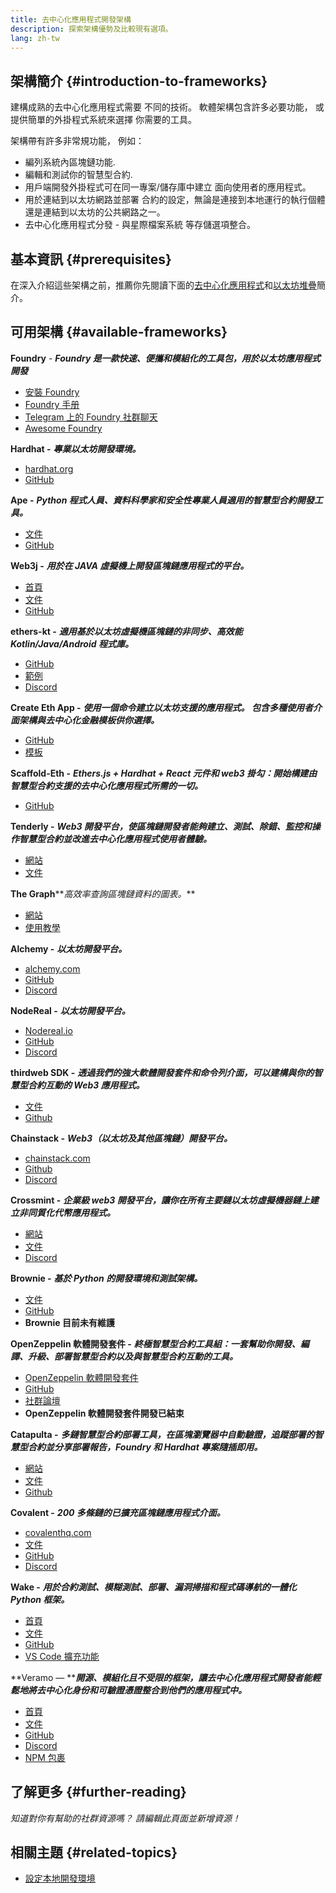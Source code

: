```yaml
---
title: 去中心化應用程式開發架構
description: 探索架構優勢及比較現有選項。
lang: zh-tw
---
```


## 架構簡介 {#introduction-to-frameworks}

建構成熟的去中心化應用程式需要 不同的技術。 軟體架構包含許多必要功能， 或提供簡單的外掛程式系統來選擇 你需要的工具。

架構帶有許多非常規功能， 例如：

- 編列系統內區塊鏈功能.
- 編輯和測試你的智慧型合約.
- 用戶端開發外掛程式可在同一專案/儲存庫中建立 面向使用者的應用程式。
- 用於連結到以太坊網路並部署 合約的設定，無論是連接到本地運行的執行個體 還是連結到以太坊的公共網路之一。
- 去中心化應用程式分發 - 與星際檔案系統 等存儲選項整合。

## 基本資訊 {#prerequisites}

在深入介紹這些架構之前，推薦你先閱讀下面的[去中心化應用程式](/developers/docs/dapps/)和[以太坊堆疊](/developers/docs/ethereum-stack/)簡介。

## 可用架構 {#available-frameworks}

**Foundry** - **_Foundry 是一款快速、便攜和模組化的工具包，用於以太坊應用程式開發_**

- [安裝 Foundry](https://book.getfoundry.sh/)
- [Foundry 手册](https://book.getfoundry.sh/)
- [Telegram 上的 Foundry 社群聊天](https://t.me/foundry_support)
- [Awesome Foundry](https://github.com/crisgarner/awesome-foundry)

**Hardhat -** **_專業以太坊開發環境。_**

- [hardhat.org](https://hardhat.org)
- [GitHub](https://github.com/nomiclabs/hardhat)

**Ape -** **_Python 程式人員、資料科學家和安全性專業人員適用的智慧型合約開發工具。_**

- [文件](https://docs.apeworx.io/ape/stable/)
- [GitHub](https://github.com/ApeWorX/ape)

**Web3j -** **_用於在 JAVA 虛擬機上開發區塊鏈應用程式的平台。_**

- [首頁](https://www.web3labs.com/web3j-sdk)
- [文件](https://docs.web3j.io)
- [GitHub](https://github.com/web3j/web3j)

**ethers-kt -** **_適用基於以太坊虛擬機區塊鏈的非同步、高效能 Kotlin/Java/Android 程式庫。_**

- [GitHub](https://github.com/Kr1ptal/ethers-kt)
- [範例](https://github.com/Kr1ptal/ethers-kt/tree/master/examples)
- [Discord](https://discord.gg/rx35NzQGSb)

**Create Eth App -** **_使用一個命令建立以太坊支援的應用程式。 包含多種使用者介面架構與去中心化金融模板供你選擇。_**

- [GitHub](https://github.com/paulrberg/create-eth-app)
- [模板](https://github.com/PaulRBerg/create-eth-app/tree/develop/templates)

**Scaffold-Eth -** **_Ethers.js + Hardhat + React 元件和 web3 掛勾：開始構建由智慧型合約支援的去中心化應用程式所需的一切。_**

- [GitHub](https://github.com/scaffold-eth/scaffold-eth-2)

**Tenderly -** **_Web3 開發平台，使區塊鏈開發者能夠建立、測試、除錯、監控和操作智慧型合約並改進去中心化應用程式使用者體驗。_**

- [網站](https://tenderly.co/)
- [文件](https://docs.tenderly.co/ethereum-development-practices)

**The Graph****_高效率查詢區塊鏈資料的圖表。_**

- [網站](https://thegraph.com/)
- [使用教學](/developers/tutorials/the-graph-fixing-web3-data-querying/)

**Alchemy -** **_以太坊開發平台。_**

- [alchemy.com](https://www.alchemy.com/)
- [GitHub](https://github.com/alchemyplatform)
- [Discord](https://discord.com/invite/alchemyplatform)

**NodeReal -** **_以太坊開發平台。_**

- [Nodereal.io](https://nodereal.io/)
- [GitHub](https://github.com/node-real)
- [Discord](https://discord.gg/V5k5gsuE)

**thirdweb SDK -** **_透過我們的強大軟體開發套件和命令列介面，可以建構與你的智慧型合約互動的 Web3 應用程式。_**

- [文件](https://portal.thirdweb.com/sdk/)
- [Github](https://github.com/thirdweb-dev/)

**Chainstack -** **_Web3（以太坊及其他區塊鏈）開發平台。_**

- [chainstack.com](https://www.chainstack.com/)
- [Github](https://github.com/chainstack)
- [Discord](https://discord.gg/BSb5zfp9AT)

**Crossmint -** **_企業級 web3 開發平台，讓你在所有主要鏈以太坊虛擬機器鏈上建立非同質化代幣應用程式。_**

- [網站](https://www.crossmint.com)
- [文件](https://docs.crossmint.com)
- [Discord](https://discord.com/invite/crossmint)

**Brownie -** **_基於 Python 的開發環境和測試架構。_**

- [文件](https://eth-brownie.readthedocs.io/en/latest/)
- [GitHub](https://github.com/eth-brownie/brownie)
- **Brownie 目前未有維護**

**OpenZeppelin 軟體開發套件 -** **_終極智慧型合約工具組：一套幫助你開發、編譯、升級、部署智慧型合約以及與智慧型合約互動的工具。_**

- [OpenZeppelin 軟體開發套件](https://openzeppelin.com/sdk/)
- [GitHub](https://github.com/OpenZeppelin/openzeppelin-sdk)
- [社群論壇](https://forum.openzeppelin.com/c/support/17)
- **OpenZeppelin 軟體開發套件開發已結束**

**Catapulta -** **_多鏈智慧型合約部署工具，在區塊瀏覽器中自動驗證，追蹤部署的智慧型合約並分享部署報告，Foundry 和 Hardhat 專案隨插即用。_**

- [網站](https://catapulta.sh/)
- [文件](https://catapulta.sh/docs)
- [Github](https://github.com/catapulta-sh)

**Covalent -** **_200 多條鏈的已擴充區塊鏈應用程式介面。_**

- [covalenthq.com](https://www.covalenthq.com/)
- [文件](https://www.covalenthq.com/docs/api/)
- [GitHub](https://github.com/covalenthq)
- [Discord](https://www.covalenthq.com/discord/)

**Wake -** **_用於合約測試、模糊測試、部署、漏洞掃描和程式碼導航的一體化 Python 框架。_**

- [首頁](https://getwake.io/)
- [文件](https://ackeeblockchain.com/wake/docs/latest/)
- [GitHub](https://github.com/Ackee-Blockchain/wake)
- [VS Code 擴充功能](https://marketplace.visualstudio.com/items?itemName=AckeeBlockchain.tools-for-solidity)

**Veramo — ****_開源、模組化且不受限的框架，讓去中心化應用程式開發者能輕鬆地將去中心化身份和可驗證憑證整合到他們的應用程式中。_**

- [首頁](https://veramo.io/)
- [文件](https://veramo.io/docs/basics/introduction)
- [GitHub](https://github.com/uport-project/veramo)
- [Discord](https://discord.com/invite/FRRBdjemHV)
- [NPM 包裹](https://www.npmjs.com/package/@veramo/core)

## 了解更多 {#further-reading}

_知道對你有幫助的社群資源嗎？ 請編輯此頁面並新增資源！_

## 相關主題 {#related-topics}

- [設定本地開發環境](/developers/local-environment/)
